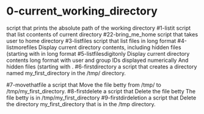   # 0-current_working_directory
script that prints the absolute path of the working directory
#1-listit
script that list ccontents of current directory
#22-bring_me_home
script that takes user to home directory
#3-listfiles
script that list files in long format
#4-listmorefiles
Display current directory contents, including hidden files (starting with in long format
#5-listfilesdigitonly
Display current directory contents long format with user and group IDs displayed numerically
And hidden files (starting with .
#6-firstdirectory
a script that creates a directory named my_first_directory in the /tmp/ directory.

#7-movethatfile
a script that Move the file betty from /tmp/ to /tmp/my_first_directory.
#8-firstdelete
a script that Delete the file betty The file betty is in /tmp/my_first_directory
#9-firstdirdeletion
a script that Delete the directory my_first_directory that is in the /tmp directory.

#
